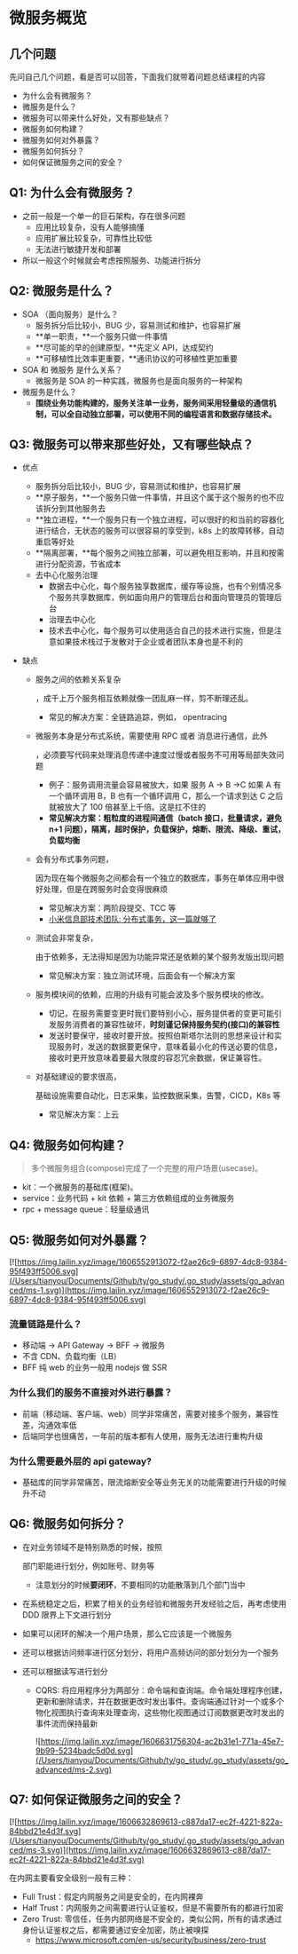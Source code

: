 # 微服务概览

## 几个问题

先问自己几个问题，看是否可以回答，下面我们就带着问题总结课程的内容

- 为什么会有微服务？
- 微服务是什么？
- 微服务可以带来什么好处，又有那些缺点？
- 微服务如何构建？
- 微服务如何对外暴露？
- 微服务如何拆分？
- 如何保证微服务之间的安全？

## **Q1: 为什么会有微服务？**

- 之前一般是一个单一的巨石架构，存在很多问题
  - 应用比较复杂，没有人能够搞懂
  - 应用扩展比较复杂，可靠性比较低
  - 无法进行敏捷开发和部署
- 所以一般这个时候就会考虑按照服务、功能进行拆分

## **Q2: 微服务是什么？**

- SOA （面向服务）是什么？
  - 服务拆分后比较小，BUG 少，容易测试和维护，也容易扩展
  - **单一职责，**一个服务只做一件事情
  - **尽可能的早的创建原型，**先定义 API，达成契约
  - **可移植性比效率更重要，**通讯协议的可移植性更加重要
- SOA 和 微服务 是什么关系？
  - 微服务是 SOA 的一种实践，微服务也是面向服务的一种架构
- 微服务是什么？
  - **围绕业务功能构建的，服务关注单一业务，服务间采用轻量级的通信机制，可以全自动独立部署，可以使用不同的编程语言和数据存储技术。**

## **Q3: 微服务可以带来那些好处，又有哪些缺点？**

- 优点

  - 服务拆分后比较小，BUG 少，容易测试和维护，也容易扩展
  - **原子服务，**一个服务只做一件事情，并且这个属于这个服务的也不应该拆分到其他服务去
  - **独立进程，**一个服务只有一个独立进程，可以很好的和当前的容器化进行结合，无状态的服务可以很容易的享受到，k8s 上的故障转移，自动重启等好处
  - **隔离部署，**每个服务之间独立部署，可以避免相互影响，并且和按需进行分配资源，节省成本
  - 去中心化服务治理
    - 数据去中心化，每个服务独享数据库，缓存等设施，也有个别情况多个服务共享数据库，例如面向用户的管理后台和面向管理员的管理后台
    - 治理去中心化
    - 技术去中心化，每个服务可以使用适合自己的技术进行实施，但是注意如果技术栈过于发散对于企业或者团队本身也是不利的

- 缺点

  - 服务之间的依赖关系复杂

    ，成千上万个服务相互依赖就像一团乱麻一样，剪不断理还乱。

    - 常见的解决方案：全链路追踪，例如， opentracing

  - 微服务本身是分布式系统，需要使用 RPC 或者 消息进行通信，此外

    ，必须要写代码来处理消息传递中速度过慢或者服务不可用等局部失效问题

    - 例子：服务调用流量会容易被放大，如果 服务 A -> B ->C 如果 A 有一个循环调用 B，B 也有一个循环调用 C，那么一个请求到达 C 之后就被放大了 100 倍甚至上千倍。这是扛不住的
    - **常见解决方案：粗粒度的进程间通信（batch 接口，批量请求，避免 n+1 问题），隔离，超时保护，负载保护，熔断、限流、降级、重试，负载均衡**

  - 会有分布式事务问题，

    因为现在每个微服务之间都会有一个独立的数据库，事务在单体应用中很好处理，但是在跨服务时会变得很麻烦

    - 常见解决方案：两阶段提交、TCC 等
    - [小米信息部技术团队: 分布式事务，这一篇就够了](https://xiaomi-info.github.io/2020/01/02/distributed-transaction/)

  - 测试会非常复杂，

    由于依赖多，无法得知是因为功能异常还是依赖的某个服务发版出现问题

    - 常见解决方案：独立测试环境，后面会有一个解决方案

  - 服务模块间的依赖，应用的升级有可能会波及多个服务模块的修改。

    - 切记，在服务需要变更时我们要特别小心，服务提供者的变更可能引发服务消费者的兼容性破坏，**时刻谨记保持服务契约(接口)的兼容性**
    - 发送时要保守，接收时要开放。按照伯斯塔尔法则的思想来设计和实现服务时，发送的数据要更保守，意味着最小化的传送必要的信息，接收时更开放意味着要最大限度的容忍冗余数据，保证兼容性。

  - 对基础建设的要求很高，

    基础设施需要自动化，日志采集，监控数据采集，告警，CICD，K8s 等

    - 常见解决方案：上云

## **Q4: 微服务如何构建？**

> 多个微服务组合(compose)完成了一个完整的用户场景(usecase)。

- kit：一个微服务的基础库(框架)。
- service：业务代码 + kit 依赖 + 第三方依赖组成的业务微服务
- rpc + message queue：轻量级通讯

## **Q5: 微服务如何对外暴露？**

[![https://img.lailin.xyz/image/1606552913072-f2ae26c9-6897-4dc8-9384-95f493ff5006.svg](/Users/tianyou/Documents/Github/ty/go_study/.go_study/assets/go_advanced/ms-1.svg)](https://img.lailin.xyz/image/1606552913072-f2ae26c9-6897-4dc8-9384-95f493ff5006.svg)



### 流量链路是什么？

- 移动端 -> API Gateway -> BFF -> 微服务
- 不含 CDN、负载均衡（LB）
- BFF 纯 web 的业务一般用 nodejs 做 SSR

### 为什么我们的服务不直接对外进行暴露？

- 前端（移动端、客户端、web）同学非常痛苦，需要对接多个服务，兼容性差，沟通效率低
- 后端同学也很痛苦，一年前的版本都有人使用，服务无法进行重构升级

### 为什么需要最外层的 api gateway?

- 基础库的同学非常痛苦，限流熔断安全等业务无关的功能需要进行升级的时候升不动

## **Q6: 微服务如何拆分？**

- 在对业务领域不是特别熟悉的时候，按照

  部门职能进行划分，例如账号、财务等

  - 注意划分的时候**要闭环**，不要相同的功能散落到几个部门当中

- 在系统稳定之后，积累了相关的业务经验和微服务开发经验之后，再考虑使用 DDD 限界上下文进行划分

- 如果可以闭环的解决一个用户场景，那么它应该是一个微服务

- 还可以根据访问频率进行区分划分，将用户高频访问的部分划分为一个服务

- 还可以根据读写进行划分

  - CQRS: 将应用程序分为两部分：命令端和查询端。命令端处理程序创建，更新和删除请求，并在数据更改时发出事件。查询端通过针对一个或多个物化视图执行查询来处理查询，这些物化视图通过订阅数据更改时发出的事件流而保持最新

     

    ![https://img.lailin.xyz/image/1606631756304-ac2b31e1-771a-45e7-9b99-5234badc5d0d.svg](/Users/tianyou/Documents/Github/ty/go_study/.go_study/assets/go_advanced/ms-2.svg)

    

## **Q7: 如何保证微服务之间的安全？**

[![https://img.lailin.xyz/image/1606632869613-c887da17-ec2f-4221-822a-84bbd21e4d3f.svg](/Users/tianyou/Documents/Github/ty/go_study/.go_study/assets/go_advanced/ms-3.svg)](https://img.lailin.xyz/image/1606632869613-c887da17-ec2f-4221-822a-84bbd21e4d3f.svg)





在内网主要看安全级别一般有三种：

- Full Trust：假定内网服务之间是安全的，在内网裸奔
- Half Trust：内网服务之间需要进行认证鉴权，但是不需要所有的都进行加密
- Zero Trust: 零信任，任务内部网络是不安全的，类似公网，所有的请求通过身份认证鉴权之后，都需要通过安全加密，防止被嗅探
  - https://www.microsoft.com/en-us/security/business/zero-trust